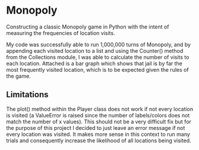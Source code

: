 # Monopoly
Constructing a classic Monopoly game in Python with the intent of measuring the frequencies of location visits.

My code was successfully able to run 1,000,000 turns of Monopoly, and by appending each visited location to a list and using the Counter() method from the Collections module, I was able to calculate the number of visits to each location. Attached is a bar graph which shows that jail is by far the most frequently visited location, which is to be expected given the rules of the game.

## Limitations
The plot() method within the Player class does not work if not every location is visited (a ValueError is raised since the number of labels/colors does not match the number of x values). This should not be a very difficult fix but for the purpose of this project I decided to just leave an error message if not every location was visited. It makes more sense in this context to run many trials and consequently increase the likelihood of all locations being visited.